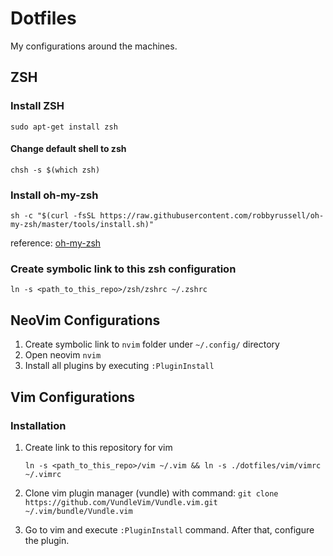 Dotfiles
===============================================================================

My configurations around the machines.


ZSH
-------------------------------------------------------------------------------

### Install ZSH
`sudo apt-get install zsh`

#### Change default shell to zsh
`chsh -s $(which zsh)`

### Install oh-my-zsh
`sh -c "$(curl -fsSL https://raw.githubusercontent.com/robbyrussell/oh-my-zsh/master/tools/install.sh)"`

reference: [oh-my-zsh](https://github.com/robbyrussell/oh-my-zsh)

### Create symbolic link to this zsh configuration
`ln -s <path_to_this_repo>/zsh/zshrc ~/.zshrc`

NeoVim Configurations
-------------------------------------------------------------------------------
1. Create symbolic link to `nvim` folder under `~/.config/` directory
2. Open neovim `nvim`
3. Install all plugins by executing `:PluginInstall`

Vim Configurations
-------------------------------------------------------------------------------

### Installation

1. Create link to this repository for vim

    `ln -s <path_to_this_repo>/vim ~/.vim && ln -s ./dotfiles/vim/vimrc ~/.vimrc`

2. Clone vim plugin manager (vundle) with command: `git clone https://github.com/VundleVim/Vundle.vim.git ~/.vim/bundle/Vundle.vim`

3. Go to vim and execute `:PluginInstall` command. After that, configure
   the plugin.

